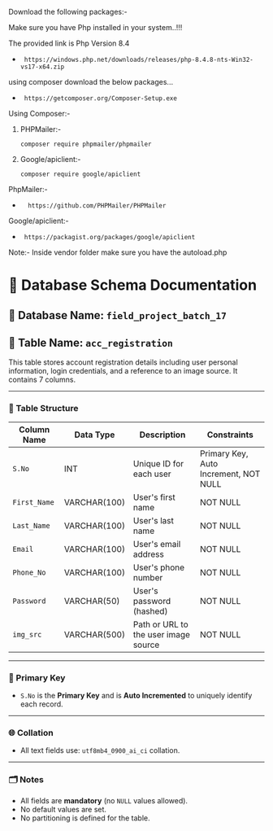 Download the following packages:- 

Make sure you have Php installed in your system..!!!  

   The provided link is Php Version 8.4 
   *      https://windows.php.net/downloads/releases/php-8.4.8-nts-Win32-vs17-x64.zip

using composer download the below packages... 
*      https://getcomposer.org/Composer-Setup.exe

Using Composer:-     
1. PHPMailer:-
   
       composer require phpmailer/phpmailer
3. Google/apiclient:-  
      
       composer require google/apiclient
   
PhpMailer:-
*       https://github.com/PHPMailer/PHPMailer
Google/apiclient:-
*      https://packagist.org/packages/google/apiclient
Note:- Inside vendor folder make sure you have the autoload.php


# 📘 Database Schema Documentation

## 📂 Database Name: `field_project_batch_17`

## 📄 Table Name: `acc_registration`

This table stores account registration details including user personal information, login credentials, and a reference to an image source. It contains 7 columns.

---

### 🔢 Table Structure

| Column Name  | Data Type       | Description                           | Constraints                            |
|--------------|------------------|---------------------------------------|----------------------------------------|
| `S.No`       | INT              | Unique ID for each user               | Primary Key, Auto Increment, NOT NULL  |
| `First_Name` | VARCHAR(100)     | User's first name                     | NOT NULL                               |
| `Last_Name`  | VARCHAR(100)     | User's last name                      | NOT NULL                               |
| `Email`      | VARCHAR(100)     | User's email address                  | NOT NULL                               |
| `Phone_No`   | VARCHAR(100)     | User's phone number                   | NOT NULL                               |
| `Password`   | VARCHAR(50)      | User's password (hashed)              | NOT NULL                               |
| `img_src`    | VARCHAR(500)     | Path or URL to the user image source | NOT NULL                               |

---

### 🔐 Primary Key

- `S.No` is the **Primary Key** and is **Auto Incremented** to uniquely identify each record.

---

### 🌐 Collation

- All text fields use: `utf8mb4_0900_ai_ci` collation.

---

### 🗂️ Notes

- All fields are **mandatory** (no `NULL` values allowed).
- No default values are set.
- No partitioning is defined for the table.


